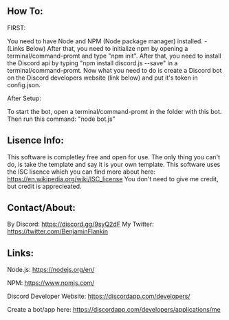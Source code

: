 How To:
-
FIRST:

You need to have Node and NPM (Node package manager) installed. - (Links Below)
After that, you need to initialize npm by opening a terminal/command-promt and type "npm init".
After that, you need to install the Discord api by typing "npm install discord.js --save" in a terminal/command-promt.
Now what you need to do is create a Discord bot on the Discord developers website (link below) and put it's token in config.json.

After Setup:

To start the bot, open a terminal/command-promt in the folder with this bot. Then run this command: "node bot.js"


Lisence Info: 
-
This software is completley free and open for use. The only thing you can't do, is take the template and say it is your own template. 
This software uses the ISC lisence which you can find more about here: https://en.wikipedia.org/wiki/ISC_license
You don't need to give me credit, but credit is apprecieated.


Contact/About:
-
By Discord: https://discord.gg/9syQ2dF
My Twitter: https://twitter.com/BenjaminFlankin

Links:
-
Node.js: https://nodejs.org/en/

NPM: https://www.npmjs.com/ 

Discord Developer Website: https://discordapp.com/developers/

Create a bot/app here: https://discordapp.com/developers/applications/me

